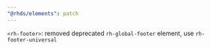 ```yaml
---
"@rhds/elements": patch
---
```


`<rh-footer>`: removed deprecated `rh-global-footer` element, use `rh-footer-universal`
